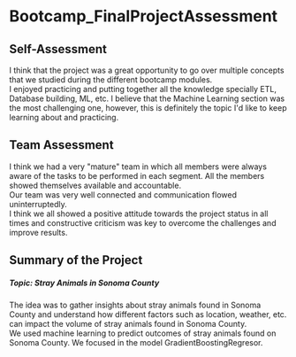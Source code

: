 # Bootcamp_FinalProjectAssessment

## Self-Assessment
I think that the project was a great opportunity to go over multiple concepts that we studied during the different bootcamp modules.  
I enjoyed practicing and putting together all the knowledge specially ETL, Database building, ML, etc.
I believe that the Machine Learning section was the most challenging one, however, this is definitely the topic I'd like to keep learning about and practicing.  

## Team Assessment
I think we had a very "mature" team in which all members were always aware of the tasks to be performed in each segment. All the members showed themselves available and accountable.  
Our team was very well connected and communication flowed uninterruptedly.   
I think we all showed a positive attitude towards the project status in all times and constructive criticism was key to overcome the challenges and improve results.


## Summary of the Project
##### Topic: Stray Animals in Sonoma County  
The idea was to gather insights about stray animals found in Sonoma County and understand how different factors such as location, weather, etc. can impact the volume of stray animals found in Sonoma County.  
We used machine learning to predict outcomes of stray animals found on Sonoma County. We focused in the model GradientBoostingRegresor.
